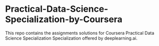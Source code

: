 # Practical-Data-Science-Specialization-by-Coursera
This repo contains the assignments solutions for Coursera Practical Data Science Specialization Specialization offered by deeplearning.ai.
